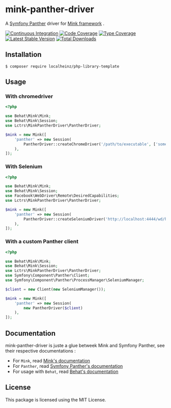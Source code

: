# mink-panther-driver

A [Symfony Panther](https://github.com/symfony/panther) driver for [Mink framework](http://mink.behat.org/en/latest/) .

[![Continuous Integration](https://github.com/Lctrs/mink-panther-driver/workflows/Continuous%20Integration/badge.svg)](https://github.com/Lctrs/mink-panther-driver/actions)
[![Code Coverage](https://img.shields.io/codecov/c/github/Lctrs/mink-panther-driver?style=flat-square)](https://codecov.io/gh/Lctrs/mink-panther-driver)
[![Type Coverage](https://shepherd.dev/github/Lctrs/mink-panther-driver/coverage.svg)](https://shepherd.dev/github/Lctrs/mink-panther-driver)
[![Latest Stable Version](https://img.shields.io/packagist/v/Lctrs/mink-panther-driver?style=flat-square)](https://packagist.org/packages/Lctrs/mink-panther-driver)
[![Total Downloads](https://img.shields.io/packagist/dt/Lctrs/mink-panther-driver?style=flat-square)](https://packagist.org/packages/Lctrs/mink-panther-driver)

## Installation

```
$ composer require localheinz/php-library-template
```

## Usage

### With chromedriver

```php
<?php

use Behat\Mink\Mink;
use Behat\Mink\Session;
use Lctrs\MinkPantherDriver\PantherDriver;

$mink = new Mink([
    'panther' => new Session(
        PantherDriver::createChromeDriver('/path/to/executable', ['some', 'arguments'], ['scheme' => 'https'])
    ),
]);
```

### With Selenium

```php
<?php

use Behat\Mink\Mink;
use Behat\Mink\Session;
use Facebook\WebDriver\Remote\DesiredCapabilities;
use Lctrs\MinkPantherDriver\PantherDriver;

$mink = new Mink([
    'panther' => new Session(
        PantherDriver::createSeleniumDriver('http://localhost:4444/wd/hub', DesiredCapabilities::firefox())
    ),
]);
```

### With a custom Panther client

```php
<?php

use Behat\Mink\Mink;
use Behat\Mink\Session;
use Lctrs\MinkPantherDriver\PantherDriver;
use Symfony\Component\Panther\Client;
use Symfony\Component\Panther\ProcessManager\SeleniumManager;

$client = new Client(new SeleniumManager());

$mink = new Mink([
    'panther' => new Session(
        new PantherDriver($client)
    ),
]);
```

## Documentation

mink-panther-driver is juste a glue betweek Mink and Symfony Panther, see their respective documentations :

* For `Mink`, read [Mink's documentation](http://mink.behat.org/en/latest/)
* For `Panther`, read [Symfony Panther's documentation](https://github.com/symfony/panther)
* For usage with `Behat`, read [Behat's documentation](http://behat.org/en/latest/guides.html)

## License

This package is licensed using the MIT License.
